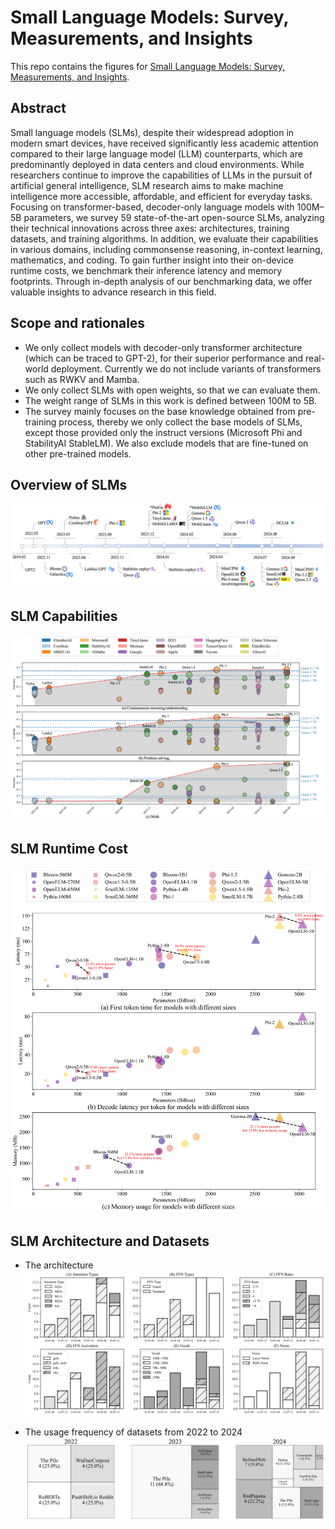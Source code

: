 # Small Language Models: Survey, Measurements, and Insights

This repo contains the figures for [Small Language Models: Survey, Measurements, and Insights](https://arxiv.org/abs/2409.15790).

## Abstract

Small language models (SLMs), despite their widespread adoption in modern smart devices, have received significantly less academic attention compared to their large language model (LLM) counterparts, which are predominantly deployed in data centers and cloud environments. While researchers continue to improve the capabilities of LLMs in the pursuit of artificial general intelligence, SLM research aims to make machine intelligence more accessible, affordable, and efficient for everyday tasks. Focusing on transformer-based, decoder-only language models with 100M–5B parameters, we survey 59 state-of-the-art open-source SLMs, analyzing their technical innovations across three axes: architectures, training datasets, and training algorithms. In addition, we evaluate their capabilities in various domains, including commonsense reasoning, in-context learning, mathematics, and coding. To gain further insight into their on-device runtime costs, we benchmark their inference latency and memory footprints. Through in-depth analysis of our benchmarking data, we offer valuable insights to advance research in this field.

## Scope and rationales

- We only collect models with decoder-only transformer architecture (which can be traced to GPT-2), for their superior performance and real-world deployment. Currently we do not include variants of transformers such as RWKV and Mamba. 
- We only collect SLMs with open weights, so that we can evaluate them.
- The weight range of SLMs in this work is defined between 100M to 5B. 
- The survey mainly focuses on the base knowledge obtained from pre-training process, thereby we only collect the base models of SLMs, except those provided only the instruct versions (Microsoft Phi and StabilityAI StableLM). We also exclude models that are fine-tuned on other pre-trained models.

## Overview of SLMs
![Overview of SLMs](figs/overview.png)

## SLM Capabilities
![SLM Capabilities](figs/SLM_Capabilities.png)

## SLM Runtime Cost
![SLM Runtime Cost](figs/runtime_cost.png)

## SLM Architecture and Datasets
- The architecture
![SLM Architecture](figs/Figure-2b-[The%20architecture%20analysis%20of%20the%20SLM]-1.png)

- The usage frequency of datasets from 2022 to 2024
![SLM Datasets](figs/Figure-3-[The%20usage%20frequence%20of%20pre-training%20dataset]-1.png)



